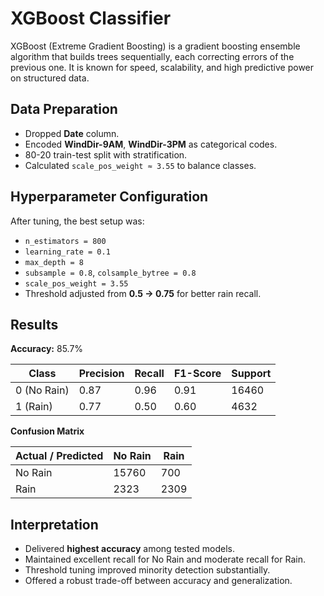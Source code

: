 # XGBoost Classifier

XGBoost (Extreme Gradient Boosting) is a gradient boosting ensemble algorithm that builds trees sequentially, each correcting errors of the previous one. It is known for speed, scalability, and high predictive power on structured data.

## Data Preparation

- Dropped **Date** column.  
- Encoded **WindDir-9AM**, **WindDir-3PM** as categorical codes.  
- 80-20 train-test split with stratification.  
- Calculated `scale_pos_weight ≈ 3.55` to balance classes.

## Hyperparameter Configuration

After tuning, the best setup was:

- `n_estimators = 800`  
- `learning_rate = 0.1`  
- `max_depth = 8`  
- `subsample = 0.8`, `colsample_bytree = 0.8`  
- `scale_pos_weight = 3.55`  
- Threshold adjusted from **0.5 → 0.75** for better rain recall.

## Results

**Accuracy:** 85.7%

| Class | Precision | Recall | F1-Score | Support |
|--------|------------|---------|-----------|----------|
| 0 (No Rain) | 0.87 | 0.96 | 0.91 | 16460 |
| 1 (Rain) | 0.77 | 0.50 | 0.60 | 4632 |

**Confusion Matrix**

| Actual / Predicted | No Rain | Rain |
|--------------------|----------|------|
| No Rain | 15760 | 700 |
| Rain | 2323 | 2309 |

## Interpretation

- Delivered **highest accuracy** among tested models.  
- Maintained excellent recall for No Rain and moderate recall for Rain.  
- Threshold tuning improved minority detection substantially.  
- Offered a robust trade-off between accuracy and generalization.
